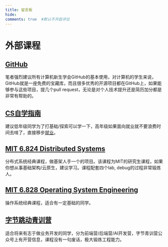 ```yaml
---
title: 留言板
hide:
comments: true  #默认不开启评论
---
```

# 外部课程
## [GitHub](https://github.com/)
笔者强烈建议所有计算机新生学会GitHub的基本使用，对计算机的学生来说，GitHub就是一座免费的宝藏库，而且很多优秀的开源项目都在GitHub上，如果能够参与这些项目，提几个pull request，无论是对个人技术提升还是简历加分都是非常有帮助的。
## [CS自学指南](https://csdiy.wiki)
   建议低年级同学为了打基础/探索可以学一下，高年级如果面向就业就不要浪费时间去啃了，直接移步[就业](/job)。
## [MIT 6.824 Distributed Systems](https://pdos.csail.mit.edu/6.824/)
   分布式系统经典课程，做基架人手一个的项目。该课程为MIT的研究生课程，如果你想从事基础架构/云原生，建议学习。课程配套四个lab, debug的过程非常锻炼人。
## [MIT 6.828 Operating System Engineering](https://pdos.csail.mit.edu/6.828/2021/schedule.html)
   操作系统经典课程，适合有一定基础的同学。
## [字节跳动青训营](http://youthcamp.bytedance.com)
   适合将来有志于做业务开发的同学，分为前端营/后端营/AI开发营，字节青训营公众号上有开营信息，课程没有一句废话，极大锻炼工程能力。